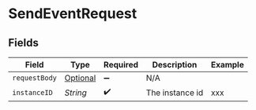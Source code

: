 # SendEventRequest


## Fields

| Field                                                                             | Type                                                                              | Required                                                                          | Description                                                                       | Example                                                                           |
| --------------------------------------------------------------------------------- | --------------------------------------------------------------------------------- | --------------------------------------------------------------------------------- | --------------------------------------------------------------------------------- | --------------------------------------------------------------------------------- |
| `requestBody`                                                                     | [Optional<SendEventRequestBody>](../../models/operations/SendEventRequestBody.md) | :heavy_minus_sign:                                                                | N/A                                                                               |                                                                                   |
| `instanceID`                                                                      | *String*                                                                          | :heavy_check_mark:                                                                | The instance id                                                                   | xxx                                                                               |